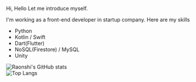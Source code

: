 
Hi, Hello
Let me introduce myself.

I'm working as a front-end developer in startup company.
Here are my skills

- Python 
- Kotlin / Swift
- Dart(Flutter)
- NoSQL(Firestore) / MySQL
- Unity


 

![Raonshi's GitHub stats](https://github-readme-stats.vercel.app/api?username=Raonshi&show_icons=true&theme=dark)<br>
![Top Langs](https://github-readme-stats.vercel.app/api/top-langs/?username=Raonshi&theme=dark&hide=cs,cpp)
